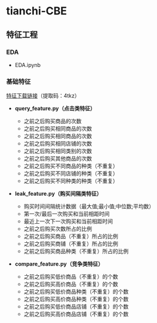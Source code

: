 # tianchi-CBE

## 特征工程

### EDA
- EDA.ipynb

### 基础特征
[特征下载链接](https://pan.baidu.com/s/1dnVy2BmcEWLei_G7_A0PZw)（提取码：4tkz）

   - **query_feature.py（点击类特征）**
      - 之前之后购买商品的次数
      - 之前之后购买相同商品的次数
      - 之前之后购买相同商品的次数
      - 之前之后购买相同店铺的次数
      - 之前之后购买相同类别的次数
      - 之前之后购买其他商品的次数　
      - 之前之后购买不同商品的种类（不重复）
      - 之前之后购买不同店铺的种类（不重复）
      - 之前之后购买不同种类的种类（不重复）

   - **leak_feature.py（购买间隔类特征）**
      - 购买时间间隔统计数据（最大值;最小值;中位数;平均数）
      - 第一次/最后一次购买和当前相距时间
      - 最近上一次下一次购买和当前相距时间
      - 之前之后购买次数所占的比例
      - 之前之后购买商品（不重复）所占的比例
      - 之前之后购买商铺（不重复）所占的比例
      - 之前之后购买商品种类（不重复）所占的比例
      
   - **compare_feature.py（竞争类特征）**
      - 之前之后购买低价商品（不重复）的个数
      - 之前之后购买高价商品（不重复）的个数
      - 之前之后购买低价商品种类（不重复）的个数
      - 之前之后购买高价商品种类（不重复）的个数
      - 之前之后购买低价商品店铺（不重复）的个数
      - 之前之后购买高价商品店铺（不重复）的个数
